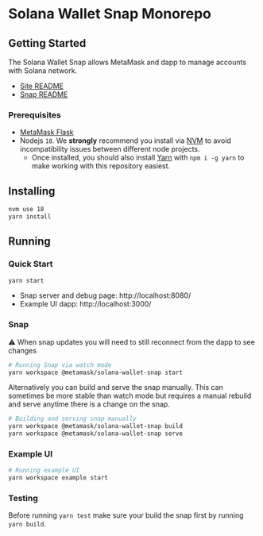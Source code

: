# Solana Wallet Snap Monorepo

## Getting Started

The Solana Wallet Snap allows MetaMask and dapp to manage accounts with Solana network.

- [Site README](packages/site/README.md)
- [Snap README](packages/snap/README.md)

### Prerequisites

- [MetaMask Flask](https://metamask.io/flask/)
- Nodejs `18`. We **strongly** recommend you install via [NVM](https://github.com/creationix/nvm) to avoid incompatibility issues between different node projects.
  - Once installed, you should also install [Yarn](http://yarnpkg.com/) with `npm i -g yarn` to make working with this repository easiest.

## Installing

```bash
nvm use 18
yarn install
```

## Running

### Quick Start

```bash
yarn start
```

- Snap server and debug page: http://localhost:8080/
- Example UI dapp: http://localhost:3000/

### Snap

⚠️ When snap updates you will need to still reconnect from the dapp to see changes

```bash
# Running Snap via watch mode
yarn workspace @metamask/solana-wallet-snap start
```

Alternatively you can build and serve the snap manually. This can sometimes be more stable than watch mode but requires
a manual rebuild and serve anytime there is a change on the snap.

```bash
# Building and serving snap manually
yarn workspace @metamask/solana-wallet-snap build
yarn workspace @metamask/solana-wallet-snap serve
```

### Example UI

```bash
# Running example UI
yarn workspace example start
```

### Testing

Before running `yarn test` make sure your build the snap first by running `yarn build`.

